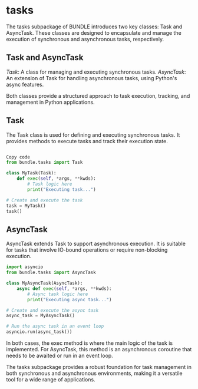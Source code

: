 # tasks
The tasks subpackage of BUNDLE introduces two key classes: Task and AsyncTask. These classes are designed to encapsulate and manage the execution of synchronous and asynchronous tasks, respectively.

## Task and AsyncTask 
*Task*: A class for managing and executing synchronous tasks.
*AsyncTask*: An extension of Task for handling asynchronous tasks, using Python's async features.

Both classes provide a structured approach to task execution, tracking, and management in Python applications.

## Task
The Task class is used for defining and executing synchronous tasks. It provides methods to execute tasks and track their execution state.

```python

Copy code
from bundle.tasks import Task

class MyTask(Task):
    def exec(self, *args, **kwds):
        # Task logic here
        print("Executing task...")

# Create and execute the task
task = MyTask()
task()

```

## AsyncTask 
AsyncTask extends Task to support asynchronous execution. It is suitable for tasks that involve IO-bound operations or require non-blocking execution.

```python
import asyncio
from bundle.tasks import AsyncTask

class MyAsyncTask(AsyncTask):
    async def exec(self, *args, **kwds):
        # Async task logic here
        print("Executing async task...")

# Create and execute the async task
async_task = MyAsyncTask()

# Run the async task in an event loop
asyncio.run(async_task())
```


In both cases, the exec method is where the main logic of the task is implemented. For AsyncTask, this method is an asynchronous coroutine that needs to be awaited or run in an event loop.

The tasks subpackage provides a robust foundation for task management in both synchronous and asynchronous environments, making it a versatile tool for a wide range of applications.